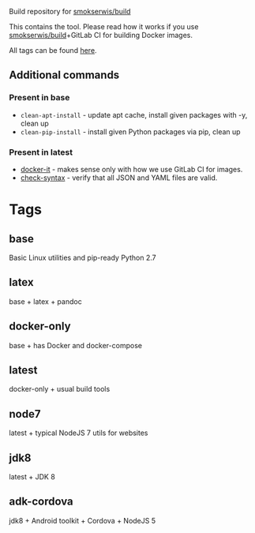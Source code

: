 Build repository for [smokserwis/build](https://hub.docker.com/r/smokserwis/build/)

This contains the  tool. Please read how it works
if you use [smokserwis/build](https://hub.docker.com/r/smokserwis/build/)+GitLab CI for 
building Docker images.

All tags can be found [here](dockerfiles).

## Additional commands

### Present in base

* `clean-apt-install` - update apt cache, install given packages with -y, clean up
* `clean-pip-install` - install given Python packages via pip, clean up

### Present in latest

* [docker-it](latest/README.md) - makes sense only with how we use GitLab CI for images.
* [check-syntax](latest/README.md) - verify that all JSON and YAML files are valid.
 
# Tags
## base

Basic Linux utilities and pip-ready Python 2.7

## latex

base + latex + pandoc

## docker-only

base + has Docker and docker-compose

## latest

docker-only + usual build tools

## node7

latest + typical NodeJS 7 utils for websites

## jdk8

latest + JDK 8

## adk-cordova

jdk8 + Android toolkit + Cordova + NodeJS 5